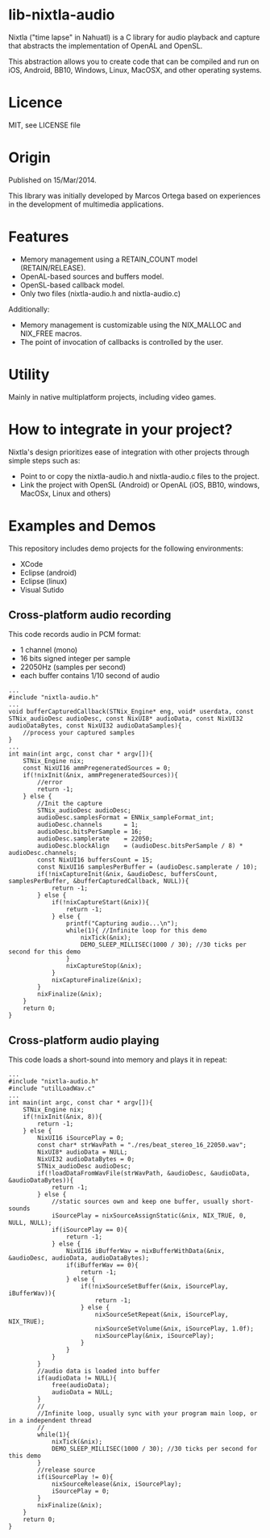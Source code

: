 # lib-nixtla-audio

Nixtla ("time lapse" in Nahuatl) is a C library for audio playback and capture that abstracts the implementation of OpenAL and OpenSL.

This abstraction allows you to create code that can be compiled and run on iOS, Android, BB10, Windows, Linux, MacOSX, and other operating systems.

# Licence

MIT, see LICENSE file

# Origin

Published on 15/Mar/2014.

This library was initially developed by Marcos Ortega based on experiences in the development of multimedia applications.

# Features

- Memory management using a RETAIN_COUNT model (RETAIN/RELEASE).
- OpenAL-based sources and buffers model.
- OpenSL-based callback model.
- Only two files (nixtla-audio.h and nixtla-audio.c)

Additionally:

- Memory management is customizable using the NIX_MALLOC and NIX_FREE macros.
- The point of invocation of callbacks is controlled by the user.

# Utility

Mainly in native multiplatform projects, including video games.

# How to integrate in your project?

Nixtla's design prioritizes ease of integration with other projects through simple steps such as:

- Point to or copy the nixtla-audio.h and nixtla-audio.c files to the project.
- Link the project with OpenSL (Android) or OpenAL (iOS, BB10, windows, MacOSx, Linux and others)

# Examples and Demos

This repository includes demo projects for the following environments:

- XCode
- Eclipse (android)
- Eclipse (linux)
- Visual Sutido

## Cross-platform audio recording

This code records audio in PCM format:
- 1 channel (mono)
- 16 bits signed integer per sample
- 22050Hz (samples per second)
- each buffer contains 1/10 second of audio

```
...
#include "nixtla-audio.h"
...
void bufferCapturedCallback(STNix_Engine* eng, void* userdata, const STNix_audioDesc audioDesc, const NixUI8* audioData, const NixUI32 audioDataBytes, const NixUI32 audioDataSamples){
    //process your captured samples
}
...
int main(int argc, const char * argv[]){
    STNix_Engine nix;
    const NixUI16 ammPregeneratedSources = 0;
    if(!nixInit(&nix, ammPregeneratedSources)){
        //error
        return -1;
    } else {
        //Init the capture
        STNix_audioDesc audioDesc;
        audioDesc.samplesFormat = ENNix_sampleFormat_int;
        audioDesc.channels      = 1;
        audioDesc.bitsPerSample = 16;
        audioDesc.samplerate    = 22050;
        audioDesc.blockAlign    = (audioDesc.bitsPerSample / 8) * audioDesc.channels;
        const NixUI16 buffersCount = 15;
        const NixUI16 samplesPerBuffer = (audioDesc.samplerate / 10);
        if(!nixCaptureInit(&nix, &audioDesc, buffersCount, samplesPerBuffer, &bufferCapturedCallback, NULL)){
            return -1;
        } else {
            if(!nixCaptureStart(&nix)){
                return -1;
            } else {
                printf("Capturing audio...\n");
                while(1){ //Infinite loop for this demo
                    nixTick(&nix);
                    DEMO_SLEEP_MILLISEC(1000 / 30); //30 ticks per second for this demo
                }
                nixCaptureStop(&nix);
            }
            nixCaptureFinalize(&nix);
        }
        nixFinalize(&nix);
    }
    return 0;
}

```

## Cross-platform audio playing

This code loads a short-sound into memory and plays it in repeat:

```
...
#include "nixtla-audio.h"
#include "utilLoadWav.c"
...
int main(int argc, const char * argv[]){
    STNix_Engine nix;
    if(!nixInit(&nix, 8)){
        return -1;
    } else {
        NixUI16 iSourcePlay = 0;
        const char* strWavPath = "./res/beat_stereo_16_22050.wav";
        NixUI8* audioData = NULL;
        NixUI32 audioDataBytes = 0;
        STNix_audioDesc audioDesc;
        if(!loadDataFromWavFile(strWavPath, &audioDesc, &audioData, &audioDataBytes)){
            return -1;
        } else {
            //static sources own and keep one buffer, usually short-sounds
            iSourcePlay = nixSourceAssignStatic(&nix, NIX_TRUE, 0, NULL, NULL);
            if(iSourcePlay == 0){
                return -1;
            } else {
                NixUI16 iBufferWav = nixBufferWithData(&nix, &audioDesc, audioData, audioDataBytes);
                if(iBufferWav == 0){
                    return -1;
                } else {
                    if(!nixSourceSetBuffer(&nix, iSourcePlay, iBufferWav)){
                        return -1;
                    } else {
                        nixSourceSetRepeat(&nix, iSourcePlay, NIX_TRUE);
                        nixSourceSetVolume(&nix, iSourcePlay, 1.0f);
                        nixSourcePlay(&nix, iSourcePlay);
                    }
                }
            }
        }
        //audio data is loaded into buffer
        if(audioData != NULL){
            free(audioData);
            audioData = NULL;
        }
        //
        //Infinite loop, usually sync with your program main loop, or in a independent thread
        //
        while(1){
            nixTick(&nix);
            DEMO_SLEEP_MILLISEC(1000 / 30); //30 ticks per second for this demo
        }
        //release source
        if(iSourcePlay != 0){
            nixSourceRelease(&nix, iSourcePlay);
            iSourcePlay = 0;
        }
        nixFinalize(&nix);
    }
    return 0;
}
```
